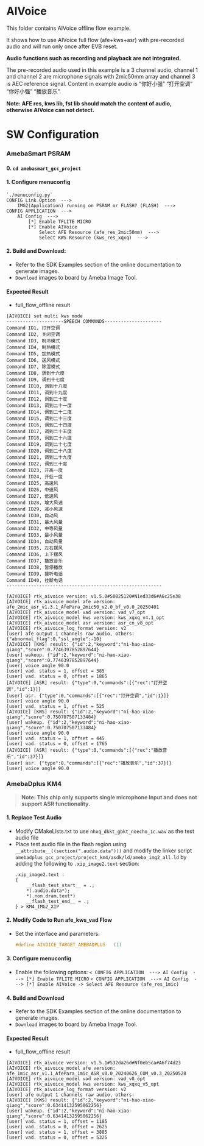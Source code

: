 # AIVoice

This folder contains AIVoice offline flow example.

It shows how to use AIVoice full flow (afe+kws+asr) with pre-recorded audio and will run only once after EVB reset.

**Audio functions such as recording and playback are not integrated.**

The pre-recorded audio used in this example is a 3 channel audio, channel 1 and channel 2 are microphone signals with 2mic50mm array and channel 3 is AEC reference signal. Content in example audio is “你好小强” “打开空调” “你好小强” “播放音乐”.

**Note: AFE res, kws lib, fst lib should match the content of audio, otherwise AIVoice can not detect.**

# SW Configuration
### AmebaSmart PSRAM

#### 0. `cd amebasmart_gcc_project`

#### 1. Configure menuconfig
    `./menuconfig.py`
    CONFIG Link Option  --->
        IMG2(Application) running on PSRAM or FLASH? (FLASH)  --->
    CONFIG APPLICATION  --->
        AI Config  --->
            [*] Enable TFLITE MICRO
            [*] Enable AIVoice
                Select AFE Resource (afe_res_2mic50mm)  --->
                Select KWS Resource (kws_res_xqxq)  --->

#### 2. Build and Download:
   * Refer to the SDK Examples section of the online documentation to generate images.
   * `Download` images to board by Ameba Image Tool.

#### Expected Result
* full_flow_offline result
```
[AIVOICE] set multi kws mode
---------------------SPEECH COMMANDS---------------------
Command ID1, 打开空调
Command ID2, 关闭空调
Command ID3, 制冷模式
Command ID4, 制热模式
Command ID5, 加热模式
Command ID6, 送风模式
Command ID7, 除湿模式
Command ID8, 调到十六度
Command ID9, 调到十七度
Command ID10, 调到十八度
Command ID11, 调到十九度
Command ID12, 调到二十度
Command ID13, 调到二十一度
Command ID14, 调到二十二度
Command ID15, 调到二十三度
Command ID16, 调到二十四度
Command ID17, 调到二十五度
Command ID18, 调到二十六度
Command ID19, 调到二十七度
Command ID20, 调到二十八度
Command ID21, 调到二十九度
Command ID22, 调到三十度
Command ID23, 开高一度
Command ID24, 开低一度
Command ID25, 高速风
Command ID26, 中速风
Command ID27, 低速风
Command ID28, 增大风速
Command ID29, 减小风速
Command ID30, 自动风
Command ID31, 最大风量
Command ID32, 中等风量
Command ID33, 最小风量
Command ID34, 自动风量
Command ID35, 左右摆风
Command ID36, 上下摆风
Command ID37, 播放音乐
Command ID38, 暂停播放
Command ID39, 接听电话
Command ID40, 挂断电话
---------------------------------------------------------

[AIVOICE] rtk_aivoice version: v1.5.0#S0825120#N1ed33d6#A6c25e38
[AIVOICE] rtk_aivoice_model afe version: afe_2mic_asr_v1.3.1_AfePara_2mic50_v2.0_bf_v0.0_20250401
[AIVOICE] rtk_aivoice_model vad version: vad_v7_opt
[AIVOICE] rtk_aivoice_model kws version: kws_xqxq_v4.1_opt
[AIVOICE] rtk_aivoice_model asr version: asr_cn_v8_opt
[AIVOICE] rtk_aivoice_log_format version: v2
[user] afe output 1 channels raw audio, others: {"abnormal_flag":0,"ssl_angle":-10}
[AIVOICE] [KWS] result: {"id":2,"keyword":"ni-hao-xiao-qiang","score":0.7746397852897644}
[user] wakeup. {"id":2,"keyword":"ni-hao-xiao-qiang","score":0.7746397852897644}
[user] voice angle 90.0
[user] vad. status = 1, offset = 385
[user] vad. status = 0, offset = 1865
[AIVOICE] [ASR] result: {"type":0,"commands":[{"rec":"打开空调","id":1}]}
[user] asr. {"type":0,"commands":[{"rec":"打开空调","id":1}]}
[user] voice angle 90.0
[user] vad. status = 1, offset = 525
[AIVOICE] [KWS] result: {"id":2,"keyword":"ni-hao-xiao-qiang","score":0.750707507133484}
[user] wakeup. {"id":2,"keyword":"ni-hao-xiao-qiang","score":0.750707507133484}
[user] voice angle 90.0
[user] vad. status = 1, offset = 445
[user] vad. status = 0, offset = 1765
[AIVOICE] [ASR] result: {"type":0,"commands":[{"rec":"播放音乐","id":37}]}
[user] asr. {"type":0,"commands":[{"rec":"播放音乐","id":37}]}
[user] voice angle 90.0
```

### AmebaDplus KM4

> **Note: This chip only supports single microphone input and does not support ASR functionality.**

#### 1. Replace Test Audio
- Modify CMakeLists.txt to use `nhxq_dkkt_gbkt_noecho_1c.wav` as the test audio file
- Place test audio file in the flash region using `__attribute__((section(".audio.data")))` and modify the linker script `amebadplus_gcc_project/project_km4/asdk/ld/ameba_img2_all.ld` by adding the following to `.xip_image2.text` section:
    ```ld
    .xip_image2.text :
    {
        __flash_text_start__ = .;
        *(.audio.data*);
        *(.non.dram.text*)
        __flash_text_end__ = .;
    } > KM4_IMG2_XIP
    ```

#### 2. Modify Code to Run afe_kws_vad Flow
- Set the interface and parameters:
    ```c
    #define AIVOICE_TARGET_AMEBADPLUS   (1)
    ```

#### 3. Configure menuconfig
- Enable the following options:
    ```< CONFIG APPLICATION  ---> AI Config  ---> [*] Enable TFLITE MICRO```
    ```< CONFIG APPLICATION  ---> AI Config  ---> [*] Enable AIVoice -> Select AFE Resource (afe_res_1mic)```

#### 4. Build and Download
* Refer to the SDK Examples section of the online documentation to generate images.
* `Download` images to board by Ameba Image Tool.


#### Expected Result
* full_flow_offline result
```
[AIVOICE] rtk_aivoice version: v1.5.1#S32da26d#Nf0eb5ca#A6f74d23
[AIVOICE] rtk_aivoice_model afe version: afe_1mic_asr_v1.1_AfePara_1mic_ASR_v0.0_20240626_COM_v0.3_20250528
[AIVOICE] rtk_aivoice_model vad version: vad_v8_opt
[AIVOICE] rtk_aivoice_model kws version: kws_xqxq_v5_opt
[AIVOICE] rtk_aivoice_log_format version: v2
[user] afe output 1 channels raw audio, others: 
[AIVOICE] [KWS] result: {"id":2,"keyword":"ni-hao-xiao-qiang","score":0.63414132595062256}
[user] wakeup. {"id":2,"keyword":"ni-hao-xiao-qiang","score":0.63414132595062256}
[user] vad. status = 1, offset = 1185
[user] vad. status = 0, offset = 2625
[user] vad. status = 1, offset = 3885
[user] vad. status = 0, offset = 5325
```
